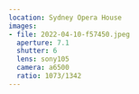 ```yaml
---
location: Sydney Opera House
images:
- file: 2022-04-10-f57450.jpeg
  aperture: 7.1
  shutter: 6
  lens: sony105
  camera: a6500
  ratio: 1073/1342
---
```

